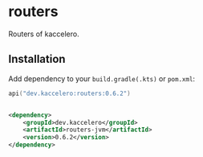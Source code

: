 # routers

Routers of kaccelero.

## Installation

Add dependency to your `build.gradle(.kts)` or `pom.xml`:

```kotlin
api("dev.kaccelero:routers:0.6.2")
```

```xml

<dependency>
    <groupId>dev.kaccelero</groupId>
    <artifactId>routers-jvm</artifactId>
    <version>0.6.2</version>
</dependency>
```

